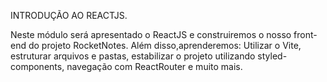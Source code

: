 INTRODUÇÃO AO REACTJS.

Neste módulo será apresentado o ReactJS e construiremos o nosso front-end do projeto RocketNotes.
Além disso,aprenderemos: Utilizar o Vite, estruturar arquivos e pastas, estabilizar o projeto
utilizando styled-components, navegação com ReactRouter e muito mais.
